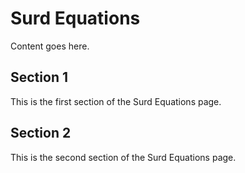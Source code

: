 # Surd Equations

Content goes here.

## Section 1

This is the first section of the Surd Equations page.

## Section 2

This is the second section of the Surd Equations page.

